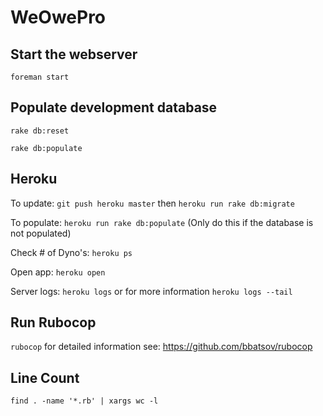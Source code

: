 # WeOwePro

## Start the webserver
`foreman start`

## Populate development database

`rake db:reset`

`rake db:populate` 

## Heroku
To update: `git push heroku master` then `heroku run rake db:migrate`

To populate: `heroku run rake db:populate` (Only do this if the database is not populated)

Check # of Dyno's: `heroku ps`

Open app: `heroku open`

Server logs: `heroku logs` or for more information `heroku logs --tail`

## Run Rubocop

`rubocop` for detailed information see: https://github.com/bbatsov/rubocop

## Line Count
`find . -name '*.rb' | xargs wc -l`
